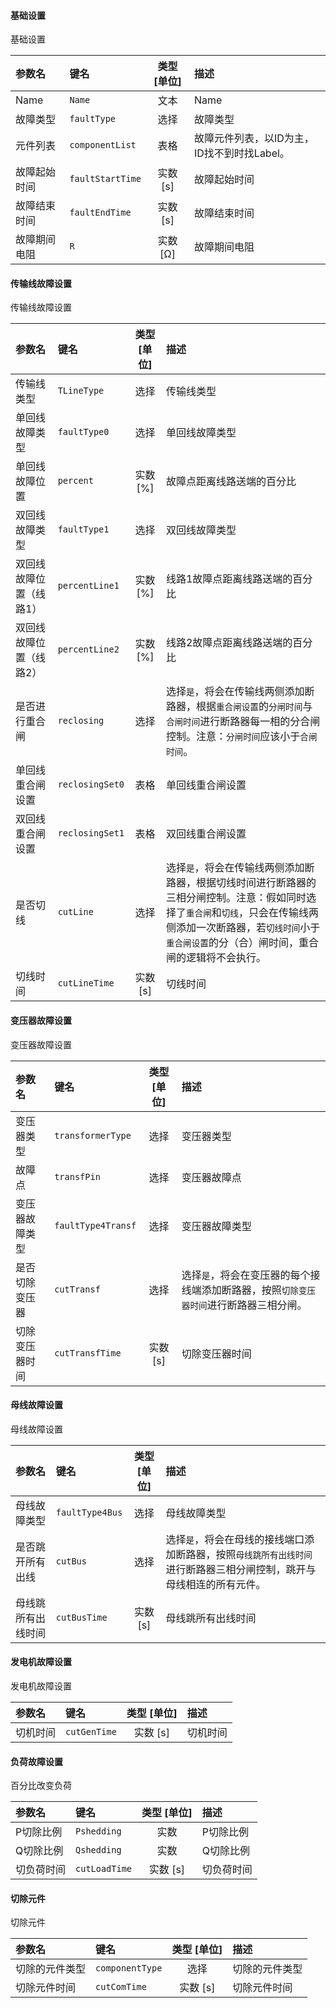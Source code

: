 <!--
DO NOT EDIT THIS FILE DIRECTLY.
This file is generated by tools/comp-docs.js.
All changes will be overwritten by regeneration.
-->

<slot class="model-parameters">

#### 基础设置

基础设置

| 参数名 | 键名 | 类型 [单位] | 描述 |
|:------ |:---- |:-----------:|:---- |
| Name | `Name` | 文本 | Name |
| 故障类型 | `faultType` | 选择 | 故障类型 |
| 元件列表 | `componentList` | 表格 | 故障元件列表，以ID为主，ID找不到时找Label。 |
| 故障起始时间 | `faultStartTime` | 实数 [s] | 故障起始时间 |
| 故障结束时间 | `faultEndTime` | 实数 [s] | 故障结束时间 |
| 故障期间电阻 | `R` | 实数 [Ω] | 故障期间电阻 |

#### 传输线故障设置

传输线故障设置

| 参数名 | 键名 | 类型 [单位] | 描述 |
|:------ |:---- |:-----------:|:---- |
| 传输线类型 | `TLineType` | 选择 | 传输线类型 |
| 单回线故障类型 | `faultType0` | 选择 | 单回线故障类型 |
| 单回线故障位置 | `percent` | 实数 [%] | 故障点距离线路送端的百分比 |
| 双回线故障类型 | `faultType1` | 选择 | 双回线故障类型 |
| 双回线故障位置（线路1） | `percentLine1` | 实数 [%] | 线路1故障点距离线路送端的百分比 |
| 双回线故障位置（线路2） | `percentLine2` | 实数 [%] | 线路2故障点距离线路送端的百分比 |
| 是否进行重合闸 | `reclosing` | 选择 | 选择`是`，将会在传输线两侧添加断路器，根据`重合闸设置`的`分闸时间`与`合闸时间`进行断路器每一相的分合闸控制。注意：`分闸时间`应该小于`合闸时间`。 |
| 单回线重合闸设置 | `reclosingSet0` | 表格 | 单回线重合闸设置 |
| 双回线重合闸设置 | `reclosingSet1` | 表格 | 双回线重合闸设置 |
| 是否切线 | `cutLine` | 选择 | 选择`是`，将会在传输线两侧添加断路器，根据切线时间进行断路器的三相分闸控制。注意：假如同时选择了`重合闸`和`切线`，只会在传输线两侧添加一次断路器，若`切线时间`小于`重合闸设置`的分（合）闸时间，重合闸的逻辑将不会执行。 |
| 切线时间 | `cutLineTime` | 实数 [s] | 切线时间 |

#### 变压器故障设置

变压器故障设置

| 参数名 | 键名 | 类型 [单位] | 描述 |
|:------ |:---- |:-----------:|:---- |
| 变压器类型 | `transformerType` | 选择 | 变压器类型 |
| 故障点 | `transfPin` | 选择 | 变压器故障点 |
| 变压器故障类型 | `faultType4Transf` | 选择 | 变压器故障类型 |
| 是否切除变压器 | `cutTransf` | 选择 | 选择`是`，将会在变压器的每个接线端添加断路器，按照`切除变压器时间`进行断路器三相分闸。 |
| 切除变压器时间 | `cutTransfTime` | 实数 [s] | 切除变压器时间 |

#### 母线故障设置

母线故障设置

| 参数名 | 键名 | 类型 [单位] | 描述 |
|:------ |:---- |:-----------:|:---- |
| 母线故障类型 | `faultType4Bus` | 选择 | 母线故障类型 |
| 是否跳开所有出线 | `cutBus` | 选择 | 选择`是`，将会在母线的接线端口添加断路器，按照`母线跳所有出线时间`进行断路器三相分闸控制，跳开与母线相连的所有元件。 |
| 母线跳所有出线时间 | `cutBusTime` | 实数 [s] | 母线跳所有出线时间 |

#### 发电机故障设置

发电机故障设置

| 参数名 | 键名 | 类型 [单位] | 描述 |
|:------ |:---- |:-----------:|:---- |
| 切机时间 | `cutGenTime` | 实数 [s] | 切机时间 |

#### 负荷故障设置

百分比改变负荷

| 参数名 | 键名 | 类型 [单位] | 描述 |
|:------ |:---- |:-----------:|:---- |
| P切除比例 | `Pshedding` | 实数 | P切除比例 |
| Q切除比例 | `Qshedding` | 实数 | Q切除比例 |
| 切负荷时间 | `cutLoadTime` | 实数 [s] | 切负荷时间 |

#### 切除元件

切除元件

| 参数名 | 键名 | 类型 [单位] | 描述 |
|:------ |:---- |:-----------:|:---- |
| 切除的元件类型 | `componentType` | 选择 | 切除的元件类型 |
| 切除元件时间 | `cutComTime` | 实数 [s] | 切除元件时间 |


</slot>
